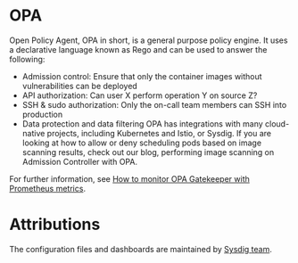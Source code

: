 # OPA
Open Policy Agent, OPA in short, is a general purpose policy engine. It uses a declarative language known as Rego and can be used to answer the following:

  - Admission control: Ensure that only the container images without vulnerabilities can be deployed
  - API authorization: Can user X perform operation Y on source Z?
  - SSH & sudo authorization: Only the on-call team members can SSH into production
  - Data protection and data filtering
OPA has integrations with many cloud-native projects, including Kubernetes and Istio, or Sysdig. If you are looking at how to allow or deny scheduling pods based on image scanning results, check out our blog, performing image scanning on Admission Controller with OPA.

For further information, see [How to monitor OPA Gatekeeper with Prometheus metrics](https://sysdig.com/blog/monitor-gatekeeper-prometheus/).

# Attributions
The configuration files and dashboards are maintained by [Sysdig team](https://sysdig.com/).

